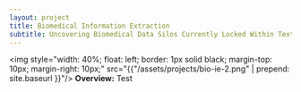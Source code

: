 ```yaml
---
layout: project
title: Biomedical Information Extraction
subtitle: Uncovering Biomedical Data Silos Currently Locked Within Texts 
---
```


<img style="width: 40%; float: left; border: 1px solid black; margin-top: 10px; margin-right: 10px;" src="{{"/assets/projects/bio-ie-2.png" | prepend: site.baseurl }}"/>
**Overview:** 
Test
